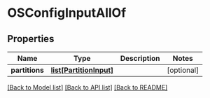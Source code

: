 # OSConfigInputAllOf

## Properties
Name | Type | Description | Notes
------------ | ------------- | ------------- | -------------
**partitions** | [**list[PartitionInput]**](PartitionInput.md) |  | [optional] 

[[Back to Model list]](../README.md#documentation-for-models) [[Back to API list]](../README.md#documentation-for-api-endpoints) [[Back to README]](../README.md)


